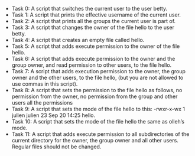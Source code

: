 * Task 0: A script that switches the current user to the user betty.
* Task 1: A script that prints the effective username of the current user.
* Task 2: A script that prints all the groups the current user is part of.
* Task 3: A script that changes the owner of the file hello to the user betty.
* Task 4: A script that creates an empty file called hello.
* Task 5: A script that adds execute permission to the owner of the file hello.
* Task 6: A script that adds execute permission to the owner and the group owner, and read permission to other users, to the file           hello.
* Task 7: A script that adds execution permission to the owner, the group owner and the other users, to the file hello, (but you
          are  not allowed to use commas in this script).
* Task 8: A script that sets the permission to the file hello as follows, no permission from the owner, no permission from the 
          group and other users all the permissions
* Task 9: A script that sets the mode of the file hello to this: -rwxr-x-wx 1 julien julien 23 Sep 20 14:25 hello.
* Task 10: A script that sets the mode of the file hello the same as olleh’s mode.
* Task 11: A script that adds execute permission to all subdirectories of the current directory for the owner, the group owner and           all other users. Regular files should not be changed.
